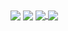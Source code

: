 

<a>
  <img align="center" src="https://github-readme-stats.vercel.app/api?username=APoniatowski&show_icons=true&theme=dark"
</a>     
<a>
  <img align="center" src="https://github-readme-stats.vercel.app/api/top-langs/?username=APoniatowski&layout=compact"
</a>

<a href="https://github.com/APoniatowski/GoSSH">
  <img align="center" src="https://github-readme-stats.vercel.app/api/pin/?username=APoniatowski&repo=GoSSH" />
</a>
<a href="https://github.com/APoniatowski/routes">
  <img align="center" src="https://github-readme-stats.vercel.app/api/pin/?username=APoniatowski&repo=routes" />
</a>
